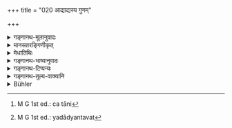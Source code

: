 +++
title = "020 आद्याद्यस्य गुणम्"

+++

<details><summary>गङ्गानथ-मूलानुवादः</summary>

Among these (Elementary Substances), each succeeding one acquires the quality of what precedes it; and each elemental substance is endowed with as many qualities as the place it occupies (in the order in which the said substances are set forth).—(20)


“Why does the Author use the form ‘ādyādyasya’? The correct form should be ‘ādyasyādyasya’, the repetition of the term ‘ādyasya’ being necessitated by Pāṇini’s Sūtra 8.1.4; just as we have in such expressions as ‘paraḥ paraḥ.’”
</details>

<details><summary>मानसतरङ्गिणीकृत्</summary>

The properties of the original particles in a combination, and the way in which they combined, influence the properties of the emergent particles.
</details>

<details><summary>मेधातिथिः</summary>

पूर्वश्लोके केचिद् अन्यथा सप्तसंख्या परिकल्पयन्ति । पञ्चेन्द्रियाणि चक्षुरादीनि वर्गीकृतान्य् एकीभवन्ति । बोधहेतुतयैकेन धर्मेण योगाद् एकत्वेन निर्दिश्यन्ते । एवं कर्मेन्द्रियाणि । तौ च वर्गद्वित्वाद् द्वौ पुरुषौ भवतः । पञ्चभूतानि भेदेनैव निर्दिष्टानि कर्यवैलक्षण्यात् । तद् एवं सप्तपुरुषास् तेषां या मूर्त्यर्थाः सूक्ष्मा मात्रा निर्माणकार्याणि तन्मात्राण्य् अहंकारश् च । अन्यत् समानम् । 

- अतश् च भूतानां पूर्वश्लोके संनिधानाद् **एषाम्** इति तेषाम् प्रतिनिर्देशः । यद्य् अपि च व्यवहिते बहूनि वचनानि[^५२] संनिहितानि तथापि य इहार्थः प्रतिपाद्यते विशिष्टसंख्याकर्तृगुणवत्त्वं तद् भूतानाम् एव संभवति नान्येषां, प्रकृतत्वे सत्य् अपि । 


[^५२]:
     M G 1st ed.: ca tāni

- अतो ऽयं श्लोकार्थः । एषां भूतानां यद् यत आद्यं[^५३] तस्य यद्रूपं ततो ऽनन्तरं पठितं तत् तत् पूर्वस्य संबन्धेन गुणं गृह्णाति । गुणशब्देन शब्दादयः पञ्चोच्यन्ते । आद्यत्वं चात्र वक्ष्यमाणया व्यवस्थया "आकाशं जायते" (म्ध् १.७५) इति । गुणत्वं च शब्दादीनां तत्रैव वक्ष्यति । यो य आकाशादिलक्षणो ऽर्थो **यावतिथः** यावतां पूरणः । "वतोर् इथुक्" (पाण् ५.२.५३) । द्वितीये तृतीये ऽवस्थाने स्थितः स **तावद्गुणः** । तावन्तो गुणास् तस्य भवन्ति । द्वितीयस्थाने स्थितो द्विगुण इत्यादि । परस्पराद्याद्यगुणसंबन्धित्वं प्रथमे ऽर्धश्लोक उक्तम् । तत्र यः स्वशब्देन यस्यैव यो गुणो ऽभिहितः "तस्य शब्दगुणं विदुः," (म्ध् १.७५) "तद् रूपगुणम् उच्यते" (म्ध् १.७७) इत्यादि । ततश् च पूर्वगुणावाप्तौ द्वैगुण्यम् आकाशं वर्जयित्वा भूतानां प्राप्तम् । अत उक्तम् **यो यो यावतिथ** इति । तेन द्विगुणो वायुस् त्रिगुणं तेजस् चतुर्गुणा आपः पञ्चगुणा भूमिर् इति । आद्याद्यस्येति कथम् । आद्यस्याद्यस्येह भवितव्यम् । नित्यवीप्सयोर् इति द्विवचनेन । यथा परः पर इति । छन्दोभिर् अविशेषात् स्मृतीनां लुग्वृत्तानुरोधाच् चैवं पठितम् ॥ १.२० ॥


[^५३]:
     M G 1st ed.: yadādyantavat
</details>

<details><summary>गङ्गानथ-भाष्यानुवादः</summary>

In the preceding verse some people offer a different explanation of the number ‘seven’:—(1) The five *organs of sensation*, the Eye and the rest, taken together from a single group; they are regarded as ‘one’ on account of their possessing the common character of being *the instruments of perception*;—(2) similarly the five *organs of action*; these two, forming two groups, are ‘*two* principles’;—(3-7) the five elemental substances, being treated individually, by reason of their functions being distinct from one another, are the ‘*seven principles*’; and the five Rudimentary Substances and the principle of Egoism are the ‘subtile constituents’ that go to make up the ‘bodies’ of the said seven;—*i.e*., these seven are the products of evolution from the said six.—The rest of the verse is explained in the same manner as set forth above.

Thus, in accordance with this explanation, the Elemental Substances having been spoken of in the preceding verse (19), the pronoun ‘*eṣām*,’ ‘*among these*,’ refers to those same substances. Though there are several words intervening (between the mention of Elemental Substances in verse (19) and the pronoun ‘among *these*’ in the present verse), which are in closer proximity to the pronoun, yet, as a matter of fact, what Is described in the present verse,—the fact of ‘these’ being endowed with a particular number of qualities derived from well-defined sources—is applicable only to the Elementary Substances, and not to other things; even though these latter may form the subject-matter of the context (and may as such, be capable of being referred to by the pronoun in question).

The meaning of the verse thus comes to this:—‘*Among these*’ Elemental Substances,—which are set out (later on) in a definite order of sequence, one preceding the other—the ‘succeeding one’ acquires the quality of the preceding one, through its connection with it.—The term ‘*quality*’ here stands for the five, Sound and the rest;—the ‘*preceding*’ (and ‘succeeding’) is in reference to the order in which the names of the Elemental Substances are set forth in verse 75 below, where it is said that ‘first of all Ākāśa is produced &c., &c.’ The fact of sound &c., being the qualities of these substances will also bo described in that same verse.—Among Ākāśa and the rest, each one occupies a definite place in the order in which they are set forth; the term ‘*yāvatithaḥ*’ means *the number of the place occupied by it*; the word being formed by the adding of the affix ‘*ithuk*,’ by Pāṇini’s
*Sūtra* 5.2.53. The meaning is that each substance becomes endowed with
as many qualities as the place, *second* or *third*, &c., occupied by it; that is, the substance occupying the *second* place in the order of sequence has *two* qualities, that occupying the *third* place has
*three*, and so on.

The first half of the verse means that among the Elemental Substances, each succeeding one acquires the quality of its predecessor; and each of them is later on (under verses 75 &c.) described has having one quality inherent in itself; for instance, ‘Ākāśa is known as possessing the quality of sound’ (verse 75); ‘Fire is described as possessing the quality of colour’ (verse 77), and so forth; so that acquiring one quality from its predecessor (and having one inherent in itself) each substance would appear to be endowed with only two qualities,—with the sole exception of Ākāśa (which, having no substance ‘preceding’ it, would have the single quality of Sound, which is inherent in itself); hence with a view to preclude such an idea, the author has added the the second half of the verse—*Each Elemental Substance being endowed with as many qualities &c. &c*.,—which means that Wind has *two* qualities, Fire has *three*, Water has *four*, and Earth has *five*.

> “Why does the Author use the form ‘*ādyādyasya*’? The correct form > should be ‘*ādyasyādyasya*’, the repetition of the term ‘*ādyasya*’ > being necessitated by Pāṇini’s *Sūtra* 8.1.4; just as we have in such > expressions as ‘*paraḥ paraḥ*.’”

The form used is due to the exigencies of metre; and exigencies of metre justify the non-observance of rules.—(20)
</details>

<details><summary>गङ्गानथ-टिप्पन्यः</summary>

Nandana places verse 27 before 20. There appears to be no justification for deviating from the order adopted by all other commentators.
</details>

<details><summary>गङ्गानथ-तुल्य-वाक्यानि</summary>

*Mahābhārata*, 12.232.8.—‘The qualities of the preceding go over to the
succeeding and whatever it is and in whatever form and place, so many qualities it is declared to possess.’
</details>

<details><summary>Bühler</summary>

020	Among them each succeeding (element) acquires the quality of the preceding one, and whatever place (in the sequence) each of them occupies, even so many qualities it is declared to possess.
</details>
